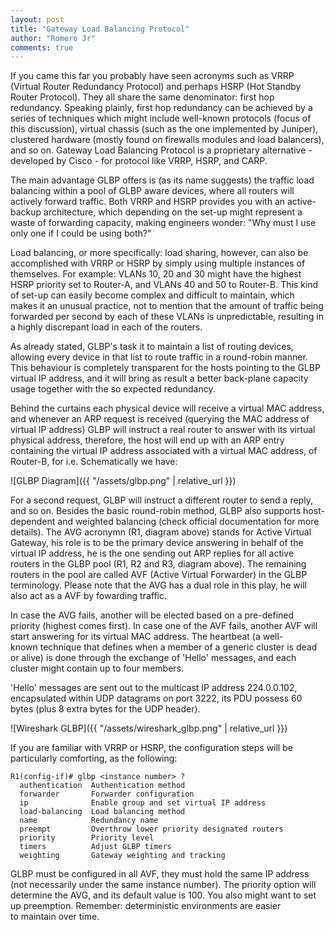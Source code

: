 ```yaml
---
layout: post
title: "Gateway Load Balancing Protocol"
author: "Romero Jr"
comments: true
---
```


If you came this far you probably have seen acronyms such as VRRP (Virtual Router Redundancy Protocol) and perhaps HSRP (Hot Standby Router Protocol). They all share the same denominator: first hop redundancy. Speaking plainly, first hop redundancy can be achieved by a series of techniques which might include well-known protocols (focus of this discussion), virtual chassis (such as the one implemented by Juniper), clustered hardware (mostly found on firewalls modules and load balancers), and so on. Gateway Load Balancing Protocol is a proprietary alternative - developed by Cisco - for protocol like VRRP, HSRP, and CARP.

The main advantage GLBP offers is (as its name suggests) the traffic load balancing within a pool of GLBP aware devices, where all routers will actively forward traffic. Both VRRP and HSRP provides you with an active-backup architecture, which depending on the set-up might represent a waste of forwarding capacity, making engineers wonder: "Why must I use only one if I could be using both?"

Load balancing, or more specifically: load sharing, however, can also be accomplished with VRRP or HSRP by simply using multiple instances of themselves. For example: VLANs 10, 20 and 30 might have the highest HSRP priority set to Router-A, and VLANs 40 and 50 to Router-B. This kind of set-up can easily become complex and difficult to maintain, which makes it an unusual practice, not to mention that the amount of traffic being forwarded per second by each of these VLANs is unpredictable, resulting in a highly discrepant load in each of the routers.

As already stated, GLBP's task it to maintain a list of routing devices, allowing every device in that list to route traffic in a round-robin manner. This behaviour is completely transparent for the hosts pointing to the GLBP virtual IP address, and it will bring as result a better back-plane capacity usage together with the so expected redundancy.

Behind the curtains each physical device will receive a virtual MAC address, and whenever an ARP request is received (querying the MAC address of virtual IP address) GLBP will instruct a real router to answer with its virtual physical address, therefore, the host will end up with an ARP entry containing the virtual IP address associated with a virtual MAC address, of Router-B, for i.e. Schematically we have:

![GLBP Diagram]({{ "/assets/glbp.png" | relative_url }})

For a second request, GLBP will instruct a different router to send a reply, and so on. Besides the basic round-robin method, GLBP also supports host-dependent and weighted balancing (check official documentation for more details). The AVG acronymn (R1, diagram above) stands for Active Virtual Gateway, his role is to be the primary device answering in behalf of the virtual IP address, he is the one sending out ARP replies for all active routers in the GLBP pool (R1, R2 and R3, diagram above). The remaining routers in the pool are called AVF (Active Virtual Forwarder) in the GLBP terminology. Please note that the AVG has a dual role in this play, he will also act as a AVF by fowarding traffic.

In case the AVG fails, another will be elected based on a pre-defined priority (highest comes first). In case one of the AVF fails, another AVF will start answering for its virtual MAC address. The heartbeat (a well-known technique that defines when a member of a generic cluster is dead or alive) is done through the exchange of 'Hello' messages, and each cluster might contain up to four members.

'Hello' messages are sent out to the multicast IP address 224.0.0.102, encapsulated within UDP datagrams on port 3222, its PDU possess 60 bytes (plus 8 extra bytes for the UDP header).

![Wireshark GLBP]({{ "/assets/wireshark_glbp.png" | relative_url }})

If you are familiar with VRRP or HSRP, the configuration steps will be particularly comforting, as the following:

```
R1(config-if)# glbp <instance number> ?
  authentication  Authentication method
  forwarder       Forwarder configuration
  ip              Enable group and set virtual IP address
  load-balancing  Load balancing method
  name            Redundancy name
  preempt         Overthrow lower priority designated routers
  priority        Priority level
  timers          Adjust GLBP timers
  weighting       Gateway weighting and tracking
```

GLBP must be configured in all AVF, they must hold the same IP address (not necessarily under the same instance number). The priority option will determine the AVG, and its default value is 100. You also might want to set up preemption. Remember: deterministic environments are easier to maintain over time.